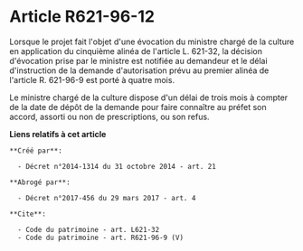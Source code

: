 # Article R621-96-12

Lorsque le projet fait l'objet d'une évocation du ministre chargé de la culture en application du cinquième alinéa de
l'article L. 621-32, la décision d'évocation prise par le ministre est notifiée au demandeur et le délai d'instruction de la
demande d'autorisation prévu au premier alinéa de l'article R. 621-96-9 est porté à quatre mois. 

Le ministre chargé de la culture dispose d'un délai de trois mois à compter de la date de dépôt de la demande pour faire
connaître au préfet son accord, assorti ou non de prescriptions, ou son refus.

**Liens relatifs à cet article**

	**Créé par**:

	  - Décret n°2014-1314 du 31 octobre 2014 - art. 21

	**Abrogé par**:

	  - Décret n°2017-456 du 29 mars 2017 - art. 4

	**Cite**:

	  - Code du patrimoine - art. L621-32
	  - Code du patrimoine - art. R621-96-9 (V)
